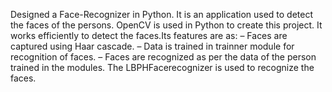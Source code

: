 Designed a Face-Recognizer in Python. It is an application used to
detect the faces of the persons. OpenCV is used in Python to create this project. It
works efficiently to detect the faces.Its features are as:
– Faces are captured using Haar cascade.
– Data is trained in trainner module for recognition of faces.
– Faces are recognized as per the data of the person trained in the modules. The
LBPHFacerecognizer is used to recognize the faces.
